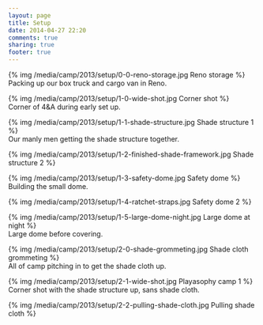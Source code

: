 ```yaml
---
layout: page
title: Setup
date: 2014-04-27 22:20
comments: true
sharing: true
footer: true
---
```

{% img /media/camp/2013/setup/0-0-reno-storage.jpg Reno storage %}  
Packing up our box truck and cargo van in Reno.

{% img /media/camp/2013/setup/1-0-wide-shot.jpg Corner shot %}  
Corner of 4&A during early set up. 

{% img /media/camp/2013/setup/1-1-shade-structure.jpg Shade structure 1 %}  
Our manly men getting the shade structure together.

{% img /media/camp/2013/setup/1-2-finished-shade-framework.jpg Shade structure 2 %}  

{% img /media/camp/2013/setup/1-3-safety-dome.jpg Safety dome %}  
Building the small dome.

{% img /media/camp/2013/setup/1-4-ratchet-straps.jpg Safety dome 2 %}  

{% img /media/camp/2013/setup/1-5-large-dome-night.jpg Large dome at night %}  
Large dome before covering.

{% img /media/camp/2013/setup/2-0-shade-grommeting.jpg Shade cloth grommeting %}  
All of camp pitching in to get the shade cloth up.

{% img /media/camp/2013/setup/2-1-wide-shot.jpg Playasophy camp 1 %}
Corner shot with the shade structure up, sans shade cloth.

{% img /media/camp/2013/setup/2-2-pulling-shade-cloth.jpg Pulling shade cloth %}







